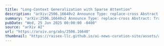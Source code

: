 ```yaml
---
title: "Long-Context Generalization with Sparse Attention"
description: "arXiv:2506.16640v2 Announce Type: replace-cross Abstract: Transformer-based architectures traditionally employ softmax to compute attention weights, which produces dense distributions over all tokens in a sequence. While effective in many settings, this density has been shown to be detrimental for tasks that demand precise focus on fixed-size patterns: as sequence length increases, non-informative tokens accumulate attention probability mass, leading to dispersion and representational collapse. We show in this paper that sparse attention mechanisms using $alpha$-entmax can avoid these issues, due to their ability to assign exact zeros to irrelevant tokens. Furthermore, we introduce Adaptive-Scalable Entmax (ASEntmax), which endows $alpha$-entmax with a learnable temperature parameter, allowing the attention distribution to interpolate between sparse (pattern-focused) and dense (softmax-like) regimes. Finally, we show that the ability to locate and generalize fixed-size patterns can be further improved through a careful design of position encodings, which impacts both dense and sparse attention methods. By integrating ASEntmax into standard transformer layers alongside proper positional encodings, we show that our models greatly outperform softmax, scalable softmax, and fixed-temperature $alpha$-entmax baselines on long-context generalization."
summary: "arXiv:2506.16640v2 Announce Type: replace-cross Abstract: Transformer-based architectures traditionally employ softmax to compute attention weights, which produces dense distributions over all tokens in a sequence. While effective in many settings, this density has been shown to be detrimental for tasks that demand precise focus on fixed-size patterns: as sequence length increases, non-informative tokens accumulate attention probability mass, leading to dispersion and representational collapse. We show in this paper that sparse attention mechanisms using $alpha$-entmax can avoid these issues, due to their ability to assign exact zeros to irrelevant tokens. Furthermore, we introduce Adaptive-Scalable Entmax (ASEntmax), which endows $alpha$-entmax with a learnable temperature parameter, allowing the attention distribution to interpolate between sparse (pattern-focused) and dense (softmax-like) regimes. Finally, we show that the ability to locate and generalize fixed-size patterns can be further improved through a careful design of position encodings, which impacts both dense and sparse attention methods. By integrating ASEntmax into standard transformer layers alongside proper positional encodings, we show that our models greatly outperform softmax, scalable softmax, and fixed-temperature $alpha$-entmax baselines on long-context generalization."
pubDate: "Wed, 25 Jun 2025 00:00:00 -0400"
source: "arXiv AI"
url: "https://arxiv.org/abs/2506.16640"
thumbnail: "https://raisex-llc.github.io/ai-news-curation-site/assets/arxiv.png"
---
```


